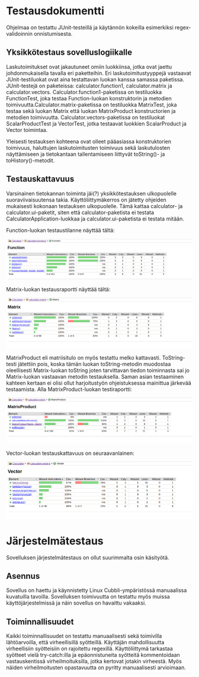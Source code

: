 # Testausdokumentti

Ohjelmaa on testattu JUnit-testeillä ja käytännön kokeilla esimerkiksi regex-validoinnin onnistumisesta.

## Yksikkötestaus sovelluslogiikalle

Laskutoimitukset ovat jakautuneet omiin luokkiinsa, jotka ovat jaettu johdonmukaisella tavalla eri paketteihin. Eri laskutoimitustyyppejä vastaavat JUnit-testiluokat ovat aina testattavan luokan kanssa samassa paketissa. JUnit-testejä on paketeissa: calculator.function1, calculator.matrix ja calculator.vectors. Calculator.function1-paketissa on testiluokka FunctionTest, joka testaa Function-luokan konstruktorin ja metodien toimivuutta.Calculator.matrix-paketissa on testiluokka MatrixTest, joka testaa sekä luokan Matrix että luokan MatrixProduct konstructorien ja metodien toimivuutta. Calculator.vectors-paketissa on testiluokat ScalarProductTest ja VectorTest, jotka testaavat luokkien ScalarProduct ja Vector toimintaa. 

Yleisesti testauksen kohteena ovat olleet pääasiassa konstruktorien toimivuus, haluttujen laskutoimitusten toimivuus sekä laskutulosten näyttämiseen ja tietokantaan tallentamiseen liittyvät toString()- ja toHistory()-metodit.


## Testauskattavuus

Varsinainen tietokannan toiminta jäi(?) yksikkötestauksen ulkopuolelle suoraviivaisuutensa takia. Käyttöliittymäkerros on jätetty ohjeiden mukaisesti kokonaan testauksen ulkopuolelle. Tämä kattaa calculator- ja calculator.ui-paketit, siten että calculator-paketista ei testata CalculatorApplication-luokkaa ja calculator.ui-paketista ei testata mitään.

Function-luokan testaustilanne näyttää tältä:

![Funktio](https://github.com/att78/ot-harjoitustyo/blob/master/dokumentointi/kuvat/functionTotal.png)


Matrix-luokan testausraportti näyttää tältä:

![Matrix](https://github.com/att78/ot-harjoitustyo/blob/master/dokumentointi/kuvat/matrixtotal.png)

MatrixProduct eli matriisitulo on myös testattu melko kattavasti. ToString-testi jätettiin pois, koska tämän luokan toString-metodin muodostaa oleellisesti Matrix-luokan toString joten tarvittavan tiedon toiminnasta sai jo Matrix-luokan vastaavan metodin testauksella. Saman asian testaaminen kahteen kertaan ei olisi ollut harjoitustyön ohjeistuksessa mainittua järkevää testaamista. Alla MatrixProduct-luokan testiraportti:

![MatrixProduct](https://github.com/att78/ot-harjoitustyo/blob/master/dokumentointi/kuvat/matriisitulototal.png)

Vector-luokan testauskattavuus on seuraavanlainen:

![Vector](https://github.com/att78/ot-harjoitustyo/blob/master/dokumentointi/kuvat/vektoritotal.png)








# Järjestelmätestaus






Sovelluksen järjestelmätestaus on ollut suurimmalta osin käsityötä.

## Asennus

Sovellus on haettu ja käynnistetty Linux Cubbli-ympäristössä manuaalissa kuvatuilla tavoilla. Sovelluksen toimivuutta on testattu myös muissa käyttöjärjestelmissä ja näin sovellus on havaittu vakaaksi.

## Toiminnallisuudet

Kaikki toiminnallisuudet on testattu manuaalisesti sekä toimivilla lähtöarvoilla, että virheellisillä syötteillä. Käyttäjän mahdollisuutta virheellisiin syötteisiin on rajoitettu regexillä. Käyttöliittymä tarkastaa syötteet vielä try-catch:illa ja epäonnistuneita syötteitä kommentoidaan vastauskentissä virheilmoituksilla, jotka kertovat jotakin virheestä. Myös näiden virheilmoitusten opastavuutta on pyritty manuaalisesti arvioimaan.
